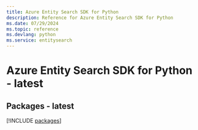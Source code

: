 ```yaml
---
title: Azure Entity Search SDK for Python
description: Reference for Azure Entity Search SDK for Python
ms.date: 07/29/2024
ms.topic: reference
ms.devlang: python
ms.service: entitysearch
---
```

# Azure Entity Search SDK for Python - latest
## Packages - latest
[!INCLUDE [packages](entity-search-index.md)]